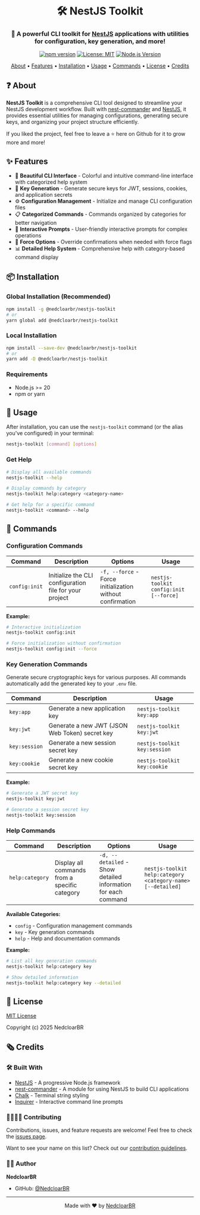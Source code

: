 <h1 align="center">
  <br>
  🛠️ NestJS Toolkit
  <br>
</h1>

<h3 align=center>🚀 A powerful <b>CLI toolkit</b> for <b><a href="https://nestjs.com/">NestJS</a></b> applications with utilities for configuration, key generation, and more!</h3>

<div align=center>

[![npm version](https://img.shields.io/npm/v/@nedcloarbr/nestjs-toolkit.svg?style=flat-square)](https://www.npmjs.com/package/@nedcloarbr/nestjs-toolkit)
[![License: MIT](https://img.shields.io/badge/License-MIT-yellow.svg)](https://opensource.org/licenses/MIT)
[![Node.js Version](https://img.shields.io/badge/node-%3E%3D20-brightgreen.svg)](https://nodejs.org/)

</div>

<p align="center">
  <a href="#❓-about">About</a>
  •
  <a href="#✨-features">Features</a>
  •
  <a href="#📦-installation">Installation</a>
  •
  <a href="#🚀-usage">Usage</a>
  •
  <a href="#📝-commands">Commands</a>
  •
  <a href="#📖-license">License</a>
  •
  <a href="#🗞️-credits">Credits</a>
</p>

## ❓ About

**NestJS Toolkit** is a comprehensive CLI tool designed to streamline your NestJS development workflow. Built with [nest-commander](https://github.com/jmcdo29/nest-commander) and [NestJS](https://nestjs.com/), it provides essential utilities for managing configurations, generating secure keys, and organizing your project structure efficiently.

If you liked the project, feel free to leave a ⭐ here on Github for it to grow more and more!

## ✨ Features

- 🎨 **Beautiful CLI Interface** - Colorful and intuitive command-line interface with categorized help system
- 🔑 **Key Generation** - Generate secure keys for JWT, sessions, cookies, and application secrets
- ⚙️ **Configuration Management** - Initialize and manage CLI configuration files
- 📋 **Categorized Commands** - Commands organized by categories for better navigation
- 🎯 **Interactive Prompts** - User-friendly interactive prompts for complex operations
- 🔄 **Force Options** - Override confirmations when needed with force flags
- 📊 **Detailed Help System** - Comprehensive help with category-based command display

## 📦 Installation

### Global Installation (Recommended)

```bash
npm install -g @nedcloarbr/nestjs-toolkit
# or
yarn global add @nedcloarbr/nestjs-toolkit
```

### Local Installation

```bash
npm install --save-dev @nedcloarbr/nestjs-toolkit
# or
yarn add -D @nedcloarbr/nestjs-toolkit
```

### Requirements

- Node.js >= 20
- npm or yarn

## 🚀 Usage

After installation, you can use the `nestjs-toolkit` command (or the alias you've configured) in your terminal:

```bash
nestjs-toolkit [command] [options]
```

### Get Help

```bash
# Display all available commands
nestjs-toolkit --help

# Display commands by category
nestjs-toolkit help:category <category-name>

# Get help for a specific command
nestjs-toolkit <command> --help
```

## 📝 Commands

### Configuration Commands

| Command | Description | Options | Usage |
|---------|-------------|---------|-------|
| `config:init` | Initialize the CLI configuration file for your project | `-f, --force` - Force initialization without confirmation | `nestjs-toolkit config:init [--force]` |

**Example:**
```bash
# Interactive initialization
nestjs-toolkit config:init

# Force initialization without confirmation
nestjs-toolkit config:init --force
```

### Key Generation Commands

Generate secure cryptographic keys for various purposes. All commands automatically add the generated key to your `.env` file.

| Command | Description | Usage |
|---------|-------------|-------|
| `key:app` | Generate a new application key | `nestjs-toolkit key:app` |
| `key:jwt` | Generate a new JWT (JSON Web Token) secret key | `nestjs-toolkit key:jwt` |
| `key:session` | Generate a new session secret key | `nestjs-toolkit key:session` |
| `key:cookie` | Generate a new cookie secret key | `nestjs-toolkit key:cookie` |

**Example:**
```bash
# Generate a JWT secret key
nestjs-toolkit key:jwt

# Generate a session secret key
nestjs-toolkit key:session
```

### Help Commands

| Command | Description | Options | Usage |
|---------|-------------|---------|-------|
| `help:category` | Display all commands from a specific category | `-d, --detailed` - Show detailed information for each command | `nestjs-toolkit help:category <category-name> [--detailed]` |

**Available Categories:**
- `config` - Configuration management commands
- `key` - Key generation commands
- `help` - Help and documentation commands

**Example:**
```bash
# List all key generation commands
nestjs-toolkit help:category key

# Show detailed information
nestjs-toolkit help:category key --detailed
```

## 📖 License

[MIT License](./LICENSE)

Copyright (c) 2025 NedcloarBR

## 🗞️ Credits

### 🛠️ Built With

- [NestJS](https://nestjs.com/) - A progressive Node.js framework
- [nest-commander](https://github.com/jmcdo29/nest-commander) - A module for using NestJS to build CLI applications
- [Chalk](https://github.com/chalk/chalk) - Terminal string styling
- [Inquirer](https://github.com/SBoudrias/Inquirer.js/) - Interactive command line prompts

### 🫱🏻‍🫲🏻 Contributing

Contributions, issues, and feature requests are welcome! Feel free to check the [issues page](https://github.com/NedcloarBR/nestjs-tools/issues).

Want to see your name on this list? Check out our [contribution guidelines](./CONTRIBUTING.md).

### 👨‍💻 Author

**NedcloarBR**
- GitHub: [@NedcloarBR](https://github.com/NedcloarBR)

---

<p align="center">Made with ❤️ by <a href="https://github.com/NedcloarBR">NedcloarBR</a></p>

